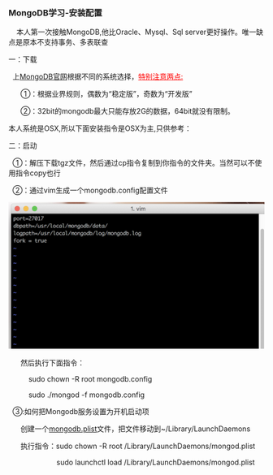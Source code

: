 <h3>MongoDB学习-安装配置</h3>
<p>&nbsp;&nbsp;&nbsp;&nbsp;本人第一次接触MongoDB,他比Oracle、Mysql、Sql server更好操作。唯一缺点是原本不支持事务、多表联查</p>

<p>一：下载</p>
  <p> &nbsp;&nbsp;上<a href="http://www.mongodb.org/downloads">MongoDB官网</a>根据不同的系统选择，<u style="color :red">特别注意两点:</u></p>
  <p>&nbsp;&nbsp;&nbsp;&nbsp;&nbsp;&nbsp;①：根据业界规则，偶数为“稳定版”，奇数为“开发版”</p>
  <p>&nbsp;&nbsp;&nbsp;&nbsp;&nbsp;&nbsp;②：32bit的mongodb最大只能存放2G的数据，64bit就没有限制。</p>
  <p>本人系统是OSX,所以下面安装指令是OSX为主,只供参考：</p>
    <p>二：启动</p>
              <p>&nbsp;&nbsp;①：解压下载tgz文件，然后通过cp指令复制到你指令的文件夹。当然可以不使用指令copy也行</p>
              <p>&nbsp;&nbsp;②：通过vim生成一个mongodb.config配置文件</p>
              <img src="https://github.com/ShaunChou/Sc-Study-view/blob/master/imag/MongoDB/mongdb_img1.png"/>
              <p>&nbsp;&nbsp;&nbsp;&nbsp;&nbsp;&nbsp;然后执行下面指令：</p>
              <p>&nbsp;&nbsp;&nbsp;&nbsp;&nbsp;&nbsp;&nbsp;&nbsp;&nbsp;&nbsp;sudo chown -R root mongodb.config</p>
              <p>&nbsp;&nbsp;&nbsp;&nbsp;&nbsp;&nbsp;&nbsp;&nbsp;&nbsp;&nbsp;sudo ./mongod -f mongodb.config</p>
              <p>&nbsp;&nbsp;③:如何把Mongodb服务设置为开机启动项</p>
              <p>&nbsp;&nbsp;&nbsp;&nbsp;&nbsp;&nbsp;创建一个<a href="https://github.com/ShaunChou/Sc-Study-view/blob/master/directory/Mongdb/File/mongodb.plist">mongodb.plist</a>文件，把文件移动到~/Library/LaunchDaemons</p>
              <p>&nbsp;&nbsp;&nbsp;&nbsp;&nbsp;&nbsp;执行指令：sudo chown -R root  /Library/LaunchDaemons/mongod.plist </p>
              <p>&nbsp;&nbsp;&nbsp;&nbsp;&nbsp;&nbsp;&nbsp;&nbsp;&nbsp;&nbsp;&nbsp;&nbsp;&nbsp;&nbsp;&nbsp;&nbsp;&nbsp;&nbsp;&nbsp;&nbsp;&nbsp;&nbsp;&nbsp;&nbsp;sudo launchctl load /Library/LaunchDaemons/mongod.plist  </p>

